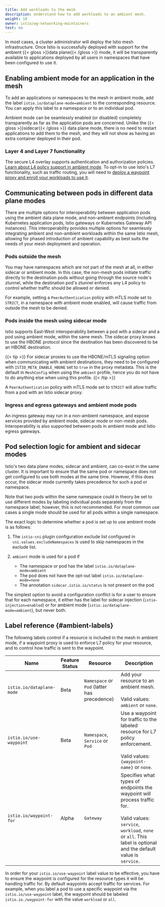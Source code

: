```yaml
---
title: Add workloads to the mesh
description: Understand how to add workloads to an ambient mesh.
weight: 10
owner: istio/wg-networking-maintainers
test: no
---
```


In most cases, a cluster administrator will deploy the Istio mesh infrastructure. Once Istio is successfully deployed with support for the ambient {{< gloss >}}data plane{{< /gloss >}} mode, it will be transparently available to applications deployed by all users in namespaces that have been configured to use it.

## Enabling ambient mode for an application in the mesh

To add an applications or namespaces to the mesh in ambient mode, add the label `istio.io/dataplane-mode=ambient` to the corresponding resource. You can apply this label to a namespace or to an individual pod.

Ambient mode can be seamlessly enabled (or disabled) completely transparently as far as the application pods are concerned. Unlike the {{< gloss >}}sidecar{{< /gloss >}} data plane mode, there is no need to restart applications to add them to the mesh, and they will not show as having an extra container deployed in their pod.

### Layer 4 and Layer 7 functionality

The secure L4 overlay supports authentication and authorization policies. [Learn about L4 policy support in ambient mode](/docs/ambient/usage/l4-policy/). To opt-in to use Istio's L7 functionality, such as traffic routing, you will need to [deploy a waypoint proxy and enroll your workloads to use it](/docs/ambient/usage/waypoint/).

## Communicating between pods in different data plane modes

There are multiple options for interoperability between application pods using the ambient data plane mode, and non-ambient endpoints (including Kubernetes application pods, Istio gateways or Kubernetes Gateway API instances). This interoperability provides multiple options for seamlessly integrating ambient and non-ambient workloads within the same Istio mesh, allowing for phased introduction of ambient capability as best suits the needs of your mesh deployment and operation.

### Pods outside the mesh

You may have namespaces which are not part of the mesh at all, in either sidecar or ambient mode. In this case, the non-mesh pods initiate traffic directly to the destination pods without going through the source node's ztunnel, while the destination pod's ztunnel enforces any L4 policy to control whether traffic should be allowed or denied.

For example, setting a `PeerAuthentication` policy with mTLS mode set to `STRICT`, in a namespace with ambient mode enabled, will cause traffic from outside the mesh to be denied.

### Pods inside the mesh using sidecar mode

Istio supports East-West interoperability between a pod with a sidecar and a pod using ambient mode, within the same mesh. The sidecar proxy knows to use the HBONE protocol since the destination has been discovered to be an HBONE destination.

{{< tip >}}
For sidecar proxies to use the HBONE/mTLS signaling option when communicating with ambient destinations, they need to be configured with `ISTIO_META_ENABLE_HBONE` set to `true` in the proxy metadata. This is the default in `MeshConfig` when using the `ambient` profile, hence you do not have to do anything else when using this profile.
{{< /tip >}}

A `PeerAuthentication` policy with mTLS mode set to `STRICT` will allow traffic from a pod with an Istio sidecar proxy.

### Ingress and egress gateways and ambient mode pods

An ingress gateway may run in a non-ambient namespace, and expose services provided by ambient mode, sidecar mode or non-mesh pods. Interoperability is also supported between pods in ambient mode and Istio egress gateways.

## Pod selection logic for ambient and sidecar modes

Istio's two data plane modes, sidecar and ambient, can co-exist in the same cluster. It is important to ensure that the same pod or namespace does not get configured to use both modes at the same time. However, if this does occur, the sidecar mode currently takes precedence for such a pod or namespace.

Note that two pods within the same namespace could in theory be set to use different modes by labeling individual pods separately from the namespace label; however, this is not recommended. For most common use cases a single mode should be used for all pods within a single namespace.

The exact logic to determine whether a pod is set up to use ambient mode is as follows:

1. The `istio-cni` plugin configuration exclude list configured in `cni.values.excludeNamespaces` is used to skip namespaces in the exclude list.
1. `ambient` mode is used for a pod if

    * The namespace or pod has the label `istio.io/dataplane-mode=ambient`
    * The pod does not have the opt-out label `istio.io/dataplane-mode=none`
    * The annotation `sidecar.istio.io/status` is not present on the pod

The simplest option to avoid a configuration conflict is for a user to ensure that for each namespace, it either has the label for sidecar injection (`istio-injection=enabled`) or for ambient mode (`istio.io/dataplane-mode=ambient`), but never both.

## Label reference {#ambient-labels}

The following labels control if a resource is included in the mesh in ambient mode, if a waypoint proxy is used to enforce L7 policy for your resource, and to control how traffic is sent to the waypoint.

|  Name  | Feature Status | Resource | Description |
| --- | --- | --- | --- |
| `istio.io/dataplane-mode` | Beta | `Namespace` or `Pod` (latter has precedence) |  Add your resource to an ambient mesh. <br><br> Valid values: `ambient` or `none`. |
| `istio.io/use-waypoint` | Beta | `Namespace`, `Service` or `Pod` | Use a waypoint for traffic to the labeled resource for L7 policy enforcement. <br><br> Valid values: `{waypoint-name}` or `none`. |
| `istio.io/waypoint-for` | Alpha | `Gateway` | Specifies what types of endpoints the waypoint will process traffic for. <br><br> Valid values: `service`, `workload`, `none` or `all`. This label is optional and the default value is `service`. |

In order for your `istio.io/use-waypoint` label value to be effective, you have to ensure the waypoint is configured for the resource types it will be handling traffic for. By default waypoints accept traffic for services. For example, when you label a pod to use a specific waypoint via the `istio.io/use-waypoint` label, the waypoint should be labeled `istio.io./waypoint-for` with the value `workload` or `all`.
